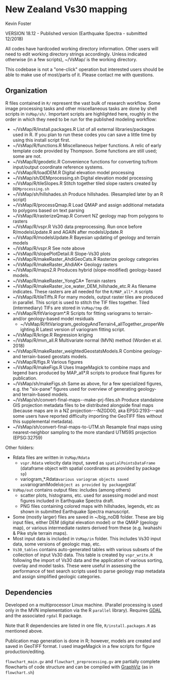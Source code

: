# New Zealand Vs30 mapping

Kevin Foster

VERSION 18.12  -  Published version (Earthquake Spectra - submitted 12/2018)

All codes have hardcoded working directory information. Other users will need to edit working directory strings accordingly. Unless indicated otherwise (in a few scripts), ~/VsMap/ is the working directory.

This codebase is not a "one-click" operation but interested users should be able to make use of most/parts of it. Please contact me with questions.

## Organization

R files contained in `R/` represent the vast bulk of research workflow. Some image processing tasks and other miscellaneous tasks are done by shell scripts in `VsMap/sh/`. Important scripts are highlighted here, roughly in the order in which they need to be run for the published modeling workflow:

  * ~/VsMap/R/install.packages.R                          List of all external libraries/packages used in R. If you plan to run these codes you can save a little time by using this install script first.
  * ~/VsMap/R/functions.R                                 Miscellaneous helper functions. A relic of early template code provided by Thompson. Some functions are still used; some are not.
  * ~/VsMap/R/geodetic.R                                  Convenience functions for converting to/from input/output coordinate reference systems.
  * ~/VsMap/R/loadDEM.R                                   Digital elevation model processing
  * ~/VsMap/sh/DEMprocessing.sh                           Digital elevation model processing
  * ~/VsMap/R/tileSlopes.R                                Stitch together tiled slope rasters created by `DEMprocessing.sh`
  * ~/VsMap/sh/hillshades.sh                              Produce hillshades. (Resampled later by an R script)
  * ~/VsMap/R/processQmap.R                               Load QMAP and assign additional metadata to polygons based on text parsing
  * ~/VsMap/R/rasterizeQmap.R                             Convert NZ geology map from polygons to rasters
  * ~/VsMap/R/vspr.R                                      Vs30 data preprocessing. Run once before R/modelsUpdate.R and AGAIN after modelsUpdate.R
  * ~/VsMap/R/modelsUpdate.R                              Bayesian updating of geology and terrain models
  * ~/VsMap/R/vspr.R                                      See note above
  * ~/VsMap/R/slopePlotDetail.R                           Slope-Vs30 plots
  * ~/VsMap/R/makeRaster_AhdiGeoCats.R                    Rasterize geology categories
  * ~/VsMap/R/makeRaster_AhdiAK*                          Geology rasters
  * ~/VsMap/R/maps2.R                                     Produces hybrid (slope-modified) geology-based models.
  * ~/VsMap/R/makeRaster_YongCA*                          Terrain rasters
  * ~/VsMap/R/makeRaster_ice_water_DEM_hillshade_etc.R    As filename indicates. These rasters are all needed for the `R/MAP_all*.R` scripts
  * ~/VsMap/R/tileTiffs.R                                 For many models, output raster tiles are produced in parallel. This script is used to stitch the TIF files together. Tiled (intermediary) TIFs are stored in `VsMap/tmp` dir.
  * ~/VsMap/R/fitVariogram*.R                             Scripts for fitting variograms to terrain- and/or geology-based model residuals
      * ~/VsMap/R/fitVariogram_geologyAndTerrain4_allTogether_properWeighting.R Latest version of variogram fitting script.
  * ~/VsMap/R/krige.R                                     Regression kriging
  * ~/VsMap/R/mvn_all.R                                   Multivariate normal (MVN) method (Worden et al. 2018)
  * ~/VsMap/R/makeRaster_weightedGeostatsModels.R         Combine geology- and terrain-based geostats models.
  * ~/VsMap/R/figs.R                                      Various figures
  * ~/VsMap/R/makeFigs.R                                  Uses ImageMagick to combine maps and legend bars produced by MAP_all*.R scripts to produce final figures for publication.
  * ~/VsMap/sh/makeFigs.sh                                Same as above, for a few specialized figures, e.g. the "six-pane" figures used for overview of generating geology- and terrain-based models.
  * ~/VsMap/sh/convert-final-maps--make-prj-files.sh      Produce standalone GIS projection metadata files to be distributed alongside final maps (because maps are in a NZ projection---NZGD00, aka EPSG:2193---and some users have reported difficulty importing the GeoTIFF files without this supplemental metadata).
  * ~/VsMap/sh/convert-final-maps-to-UTM.sh               Resample final maps using nearest-neighbor sampling to the more standard UTM59S projection (EPSG:32759)



Other folders:
  * Rdata files are written in `VsMap/Rdata`
      * `vspr.Rdata` velocity data input, saved as `spatialPointsDataFrame` (dataframe object with spatial coordinates as provided by package `sp`)
      * variogram_*.Rdata` various variogram objects saved as `variogramModel` object as provided by package `gstat`
  * `VsMap/out` contains output files: includes (among others) 
      * scatter plots, histograms, etc. used for assessing model and most figures included in Earthquake Spectra draft.
      * PNG files containing colored maps with hillshades, legends, etc as shown in submitted Earthquake Spectra manuscript.
  * Some (mostly larger) files are saved in ~/big_noDB folder. These are big input files, either DEM (digital elevation model) or the QMAP (geology map), or various intermediate rasters derived from these (e.g. Iwahashi & Pike style terrain maps).
  * Most input data is included in `VsMap/in` folder. This includes Vs30 input data, some versions of geologic map, etc.
  * `Vs30_tables` contains auto-generated tables with various subsets of the collection of input Vs30 data. This table is created by `vspr_write.R` following the import of Vs30 data and the application of various sorting, overlay and model tasks. These were useful in assessing the performance of text search scripts used to parse geology map metadata and assign simplified geologic categories.

## Dependencies

Developed on a multiprocessor Linux machine. (Parallel processing is used only in the MVN implementation via the R `parallel` library). Requires [GDAL](https://gdal.org/) and the associated `rgdal` R package.

Note that R dependencies are listed in one file, `R/install.packages.R` as mentioned above.

Publication map generation is done in R; however, models are created and saved in GeoTIFF format. I used imageMagick in a few scripts for figure production/editing.

`flowchart_main.gv` and `flowchart_preprocessing.gv` are partially complete flowcharts of code structure and can be compiled with [GraphViz](https://graphviz.org/) (as in `flowchart.sh`)
